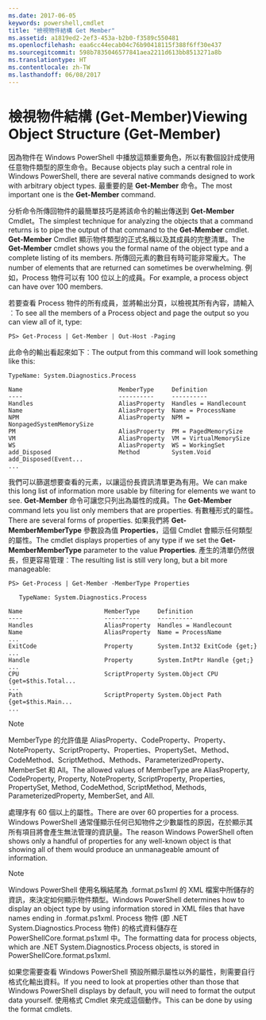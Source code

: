 ```yaml
---
ms.date: 2017-06-05
keywords: powershell,cmdlet
title: "檢視物件結構 Get Member"
ms.assetid: a1819ed2-2ef3-453a-b2b0-f3589c550481
ms.openlocfilehash: eaa6cc44ecab04c76b90418115f388f6ff30e437
ms.sourcegitcommit: 598b7835046577841aea2211d613bb8513271a8b
ms.translationtype: HT
ms.contentlocale: zh-TW
ms.lasthandoff: 06/08/2017
---
```

# <a name="viewing-object-structure-get-member"></a><span data-ttu-id="59d67-103">檢視物件結構 (Get-Member)</span><span class="sxs-lookup"><span data-stu-id="59d67-103">Viewing Object Structure (Get-Member)</span></span>
<span data-ttu-id="59d67-104">因為物件在 Windows PowerShell 中播放這類重要角色，所以有數個設計成使用任意物件類型的原生命令。</span><span class="sxs-lookup"><span data-stu-id="59d67-104">Because objects play such a central role in Windows PowerShell, there are several native commands designed to work with arbitrary object types.</span></span> <span data-ttu-id="59d67-105">最重要的是 **Get-Member** 命令。</span><span class="sxs-lookup"><span data-stu-id="59d67-105">The most important one is the **Get-Member** command.</span></span>

<span data-ttu-id="59d67-106">分析命令所傳回物件的最簡單技巧是將該命令的輸出傳送到 **Get-Member** Cmdlet。</span><span class="sxs-lookup"><span data-stu-id="59d67-106">The simplest technique for analyzing the objects that a command returns is to pipe the output of that command to the **Get-Member** cmdlet.</span></span> <span data-ttu-id="59d67-107">**Get-Member** Cmdlet 顯示物件類型的正式名稱以及其成員的完整清單。</span><span class="sxs-lookup"><span data-stu-id="59d67-107">The **Get-Member** cmdlet shows you the formal name of the object type and a complete listing of its members.</span></span> <span data-ttu-id="59d67-108">所傳回元素的數目有時可能非常龐大。</span><span class="sxs-lookup"><span data-stu-id="59d67-108">The number of elements that are returned can sometimes be overwhelming.</span></span> <span data-ttu-id="59d67-109">例如，Process 物件可以有 100 位以上的成員。</span><span class="sxs-lookup"><span data-stu-id="59d67-109">For example, a process object can have over 100 members.</span></span>

<span data-ttu-id="59d67-110">若要查看 Process 物件的所有成員，並將輸出分頁，以檢視其所有內容，請輸入︰</span><span class="sxs-lookup"><span data-stu-id="59d67-110">To see all the members of a Process object and page the output so you can view all of it, type:</span></span>

```
PS> Get-Process | Get-Member | Out-Host -Paging
```

<span data-ttu-id="59d67-111">此命令的輸出看起來如下︰</span><span class="sxs-lookup"><span data-stu-id="59d67-111">The output from this command will look something like this:</span></span>

```
TypeName: System.Diagnostics.Process

Name                           MemberType     Definition
----                           ----------     ----------
Handles                        AliasProperty  Handles = Handlecount
Name                           AliasProperty  Name = ProcessName
NPM                            AliasProperty  NPM = NonpagedSystemMemorySize
PM                             AliasProperty  PM = PagedMemorySize
VM                             AliasProperty  VM = VirtualMemorySize
WS                             AliasProperty  WS = WorkingSet
add_Disposed                   Method         System.Void add_Disposed(Event...
...
```

<span data-ttu-id="59d67-112">我們可以篩選想要查看的元素，以讓這份長資訊清單更為有用。</span><span class="sxs-lookup"><span data-stu-id="59d67-112">We can make this long list of information more usable by filtering for elements we want to see.</span></span> <span data-ttu-id="59d67-113">**Get-Member** 命令可讓您只列出為屬性的成員。</span><span class="sxs-lookup"><span data-stu-id="59d67-113">The **Get-Member** command lets you list only members that are properties.</span></span> <span data-ttu-id="59d67-114">有數種形式的屬性。</span><span class="sxs-lookup"><span data-stu-id="59d67-114">There are several forms of properties.</span></span> <span data-ttu-id="59d67-115">如果我們將 **Get-MemberMemberType** 參數設為值 **Properties**，這個 Cmdlet 會顯示任何類型的屬性。</span><span class="sxs-lookup"><span data-stu-id="59d67-115">The cmdlet displays properties of any type if we set the **Get-MemberMemberType** parameter to the value **Properties**.</span></span> <span data-ttu-id="59d67-116">產生的清單仍然很長，但更容易管理︰</span><span class="sxs-lookup"><span data-stu-id="59d67-116">The resulting list is still very long, but a bit more manageable:</span></span>

```
PS> Get-Process | Get-Member -MemberType Properties

   TypeName: System.Diagnostics.Process

Name                       MemberType     Definition
----                       ----------     ----------
Handles                    AliasProperty  Handles = Handlecount
Name                       AliasProperty  Name = ProcessName
...
ExitCode                   Property       System.Int32 ExitCode {get;}
...
Handle                     Property       System.IntPtr Handle {get;}
...
CPU                        ScriptProperty System.Object CPU {get=$this.Total...
...
Path                       ScriptProperty System.Object Path {get=$this.Main...
...
```

> [!NOTE]
> <span data-ttu-id="59d67-117">MemberType 的允許值是 AliasProperty、CodeProperty、Property、NoteProperty、ScriptProperty、Properties、PropertySet、Method、CodeMethod、ScriptMethod、Methods、ParameterizedProperty、MemberSet 和 All。</span><span class="sxs-lookup"><span data-stu-id="59d67-117">The allowed values of MemberType are AliasProperty, CodeProperty, Property, NoteProperty, ScriptProperty, Properties, PropertySet, Method, CodeMethod, ScriptMethod, Methods, ParameterizedProperty, MemberSet, and All.</span></span>

<span data-ttu-id="59d67-118">處理序有 60 個以上的屬性。</span><span class="sxs-lookup"><span data-stu-id="59d67-118">There are over 60 properties for a process.</span></span> <span data-ttu-id="59d67-119">Windows PowerShell 通常僅顯示任何已知物件之少數屬性的原因，在於顯示其所有項目將會產生無法管理的資訊量。</span><span class="sxs-lookup"><span data-stu-id="59d67-119">The reason Windows PowerShell often shows only a handful of properties for any well-known object is that showing all of them would produce an unmanageable amount of information.</span></span>

> [!NOTE]
> <span data-ttu-id="59d67-120">Windows PowerShell 使用名稱結尾為 .format.ps1xml 的 XML 檔案中所儲存的資訊，來決定如何顯示物件類型。</span><span class="sxs-lookup"><span data-stu-id="59d67-120">Windows PowerShell determines how to display an object type by using information stored in XML files that have names ending in .format.ps1xml.</span></span> <span data-ttu-id="59d67-121">Process 物件 (即 .NET System.Diagnostics.Process 物件) 的格式資料儲存在 PowerShellCore.format.ps1xml 中。</span><span class="sxs-lookup"><span data-stu-id="59d67-121">The formatting data for process objects, which are .NET System.Diagnostics.Process objects, is stored in PowerShellCore.format.ps1xml.</span></span>

<span data-ttu-id="59d67-122">如果您需要查看 Windows PowerShell 預設所顯示屬性以外的屬性，則需要自行格式化輸出資料。</span><span class="sxs-lookup"><span data-stu-id="59d67-122">If you need to look at properties other than those that Windows PowerShell displays by default, you will need to format the output data yourself.</span></span> <span data-ttu-id="59d67-123">使用格式 Cmdlet 來完成這個動作。</span><span class="sxs-lookup"><span data-stu-id="59d67-123">This can be done by using the format cmdlets.</span></span>

